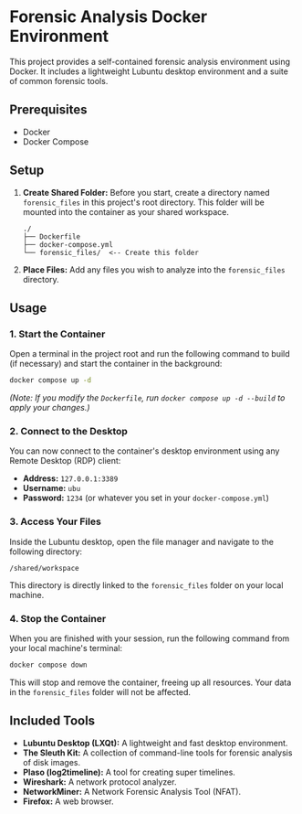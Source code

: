 # Forensic Analysis Docker Environment

This project provides a self-contained forensic analysis environment using Docker. It includes a lightweight Lubuntu desktop environment and a suite of common forensic tools.

## Prerequisites

- Docker
- Docker Compose

## Setup

1.  **Create Shared Folder:** Before you start, create a directory named `forensic_files` in this project's root directory. This folder will be mounted into the container as your shared workspace.

    ```
    ./
    ├── Dockerfile
    ├── docker-compose.yml
    └── forensic_files/  <-- Create this folder
    ```

2.  **Place Files:** Add any files you wish to analyze into the `forensic_files` directory.

## Usage

### 1. Start the Container

Open a terminal in the project root and run the following command to build (if necessary) and start the container in the background:

```bash
docker compose up -d
```

*(Note: If you modify the `Dockerfile`, run `docker compose up -d --build` to apply your changes.)*

### 2. Connect to the Desktop

You can now connect to the container's desktop environment using any Remote Desktop (RDP) client:

- **Address:** `127.0.0.1:3389`
- **Username:** `ubu`
- **Password:** `1234` (or whatever you set in your `docker-compose.yml`)

### 3. Access Your Files

Inside the Lubuntu desktop, open the file manager and navigate to the following directory:

```
/shared/workspace
```

This directory is directly linked to the `forensic_files` folder on your local machine.

### 4. Stop the Container

When you are finished with your session, run the following command from your local machine's terminal:

```bash
docker compose down
```

This will stop and remove the container, freeing up all resources. Your data in the `forensic_files` folder will not be affected.

## Included Tools

- **Lubuntu Desktop (LXQt):** A lightweight and fast desktop environment.
- **The Sleuth Kit:** A collection of command-line tools for forensic analysis of disk images.
- **Plaso (log2timeline):** A tool for creating super timelines.
- **Wireshark:** A network protocol analyzer.
- **NetworkMiner:** A Network Forensic Analysis Tool (NFAT).
- **Firefox:** A web browser.
